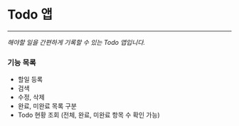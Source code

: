 # Todo 앱

---

_해야할 일을 간편하게 기록할 수 있는 Todo 앱입니다._

### 기능 목록

- 할일 등록
- 검색
- 수정, 삭제
- 완료, 미완료 목록 구분
- Todo 현황 조회 (전체, 완료, 미완료 항목 수 확인 가능)
